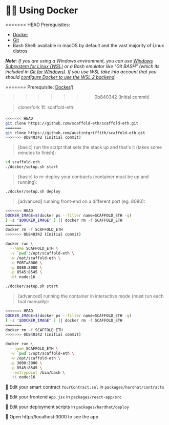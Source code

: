 # 🏄‍♂️ Using Docker

<<<<<<< HEAD
Prerequisites: 
- [Docker](https://docs.docker.com/engine/install/)
- [Git](https://git-scm.com/)
- Bash Shell: available in macOS by default and the vast majority of Linux distros

***Note**: If you are using a Windows environment, you can use [Windows Subsystem for Linux (WSL)](https://docs.microsoft.com/en-us/windows/wsl/) or a Bash emulator like "Git BASH" (which its included in [Git for Windows](https://gitforwindows.org/)). If you use WSL take into account that you should [configure Docker to use the WSL 2 backend](https://docs.docker.com/desktop/windows/wsl/).*

=======
Prerequisite: [Docker](https://docs.docker.com/engine/install/)/)
>>>>>>> 0b840342 (Initial commit)

> clone/fork 🏗 scaffold-eth:

```bash
<<<<<<< HEAD
git clone https://github.com/scaffold-eth/scaffold-eth.git
=======
git clone https://github.com/austintgriffith/scaffold-eth.git
>>>>>>> 0b840342 (Initial commit)
```

> [basic] run the script that sets the stack up and that's it (takes some minutes to finish):

```bash
cd scaffold-eth
./docker/setup.sh start
```

> [basic] to re-deploy your contracts (container must be up and running):

```bash
./docker/setup.sh deploy
```

> [advanced] running front-end on a different port (eg. 8080):

```bash
<<<<<<< HEAD
DOCKER_IMAGE=$(docker ps --filter name=SCAFFOLD_ETH -q)
[ -z "$DOCKER_IMAGE" ] || docker rm -f SCAFFOLD_ETH
=======
docker rm -f SCAFFOLD_ETH
>>>>>>> 0b840342 (Initial commit)

docker run \
  --name SCAFFOLD_ETH \
  -v `pwd`:/opt/scaffold-eth \
  -w /opt/scaffold-eth \
  -e PORT=8080 \
  -p 8080:8080 \
  -p 8545:8545 \
  -dt node:16

./docker/setup.sh start
```

> [advanced] running the container in interactive mode (must run each tool manually):

```bash
<<<<<<< HEAD
DOCKER_IMAGE=$(docker ps --filter name=SCAFFOLD_ETH -q)
[ -z "$DOCKER_IMAGE" ] || docker rm -f SCAFFOLD_ETH
=======
docker rm -f SCAFFOLD_ETH
>>>>>>> 0b840342 (Initial commit)

docker run \
  --name SCAFFOLD_ETH \
  -v `pwd`:/opt/scaffold-eth \
  -w /opt/scaffold-eth \
  -p 3000:3000 \
  -p 8545:8545 \
  --entrypoint /bin/bash \
  -ti node:16
```

🔏 Edit your smart contract `YourContract.sol` in `packages/hardhat/contracts`

📝 Edit your frontend `App.jsx` in `packages/react-app/src`

💼 Edit your deployment scripts in `packages/hardhat/deploy`

📱 Open http://localhost:3000 to see the app
